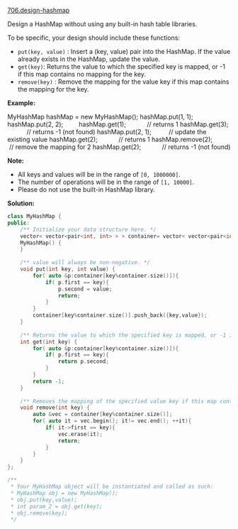 [706.design-hashmap](https://leetcode.com/problems/design-hashmap/)  

Design a HashMap without using any built-in hash table libraries.

To be specific, your design should include these functions:

*   `put(key, value)` : Insert a (key, value) pair into the HashMap. If the value already exists in the HashMap, update the value.
*   `get(key)`: Returns the value to which the specified key is mapped, or -1 if this map contains no mapping for the key.
*   `remove(key)` : Remove the mapping for the value key if this map contains the mapping for the key.

  
**Example:**

MyHashMap hashMap = new MyHashMap();
hashMap.put(1, 1);          
hashMap.put(2, 2);         
hashMap.get(1);            // returns 1
hashMap.get(3);            // returns -1 (not found)
hashMap.put(2, 1);          // update the existing value
hashMap.get(2);            // returns 1 
hashMap.remove(2);          // remove the mapping for 2
hashMap.get(2);            // returns -1 (not found) 

  
**Note:**

*   All keys and values will be in the range of `[0, 1000000]`.
*   The number of operations will be in the range of `[1, 10000]`.
*   Please do not use the built-in HashMap library.  



**Solution:**  

```cpp
class MyHashMap {
public:
    /** Initialize your data structure here. */
    vector< vector<pair<int, int> > > container= vector< vector<pair<int, int> > >(10000);
    MyHashMap() {
    }
    
    /** value will always be non-negative. */
    void put(int key, int value) {
        for( auto &p:container[key%container.size()]){
            if( p.first == key){
                p.second = value;
                return;
            }
        }
        container[key%container.size()].push_back({key,value});
    }
    
    /** Returns the value to which the specified key is mapped, or -1 if this map contains no mapping for the key */
    int get(int key) {
        for( auto &p:container[key%container.size()]){
            if( p.first == key){
                return p.second;
            }
        }
        return -1;
    }
    
    /** Removes the mapping of the specified value key if this map contains a mapping for the key */
    void remove(int key) {
        auto &vec = container[key%container.size()];
        for( auto it = vec.begin(); it!= vec.end(); ++it){
            if( it->first == key){
                vec.erase(it);
                return;
            }
        }
    }
};

/**
 * Your MyHashMap object will be instantiated and called as such:
 * MyHashMap obj = new MyHashMap();
 * obj.put(key,value);
 * int param_2 = obj.get(key);
 * obj.remove(key);
 */
```
      